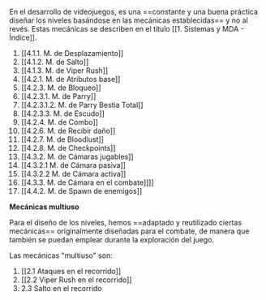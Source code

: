 
En el desarrollo de videojuegos, es una ==constante y una buena práctica diseñar los niveles basándose en las mecánicas establecidas== y no al revés. Estas mecánicas se describen en el título [[1. Sistemas y MDA - Índice]].

1. [[4.1.1. M. de Desplazamiento]]
2. [[4.1.2. M. de Salto]]
3. [[4.1.3. M. de Viper Rush]]
4. [[4.2.1. M. de Atributos base]]
5. [[4.2.3. M. de Bloqueo]]
6. [[4.2.3.1. M. de Parry]]
7. [[4.2.3.1.2. M. de Parry Bestia Total]]
8. [[4.2.3.3. M. de Escudo]]
9. [[4.2.4. M. de Combo]]
10. [[4.2.6. M. de Recibir daño]]
11. [[4.2.7. M. de Bloodlust]]
12. [[4.2.8. M. de Checkpoints]]
13. [[4.3.2. M. de Cámaras jugables]]
14. [[4.3.2.1 M. de Cámara pasiva]]
15. [[4.3.2.2 M. de Cámara activa]]
16. [[4.3.3. M. de Cámara en el combate]]]]
17. [[4.4.2. M. de Spawn de enemigos]]

**Mecánicas multiuso**

Para el diseño de los niveles, hemos ==adaptado y reutilizado ciertas mecánicas== originalmente diseñadas para el combate, de manera que también se puedan emplear durante la exploración del juego.

Las mecánicas "multiuso" son:

1. [[2.1 Ataques en el recorrido]]
2. [[2.2 Viper Rush en el recorrido]]
3. 2.3 Salto en el recorrido

